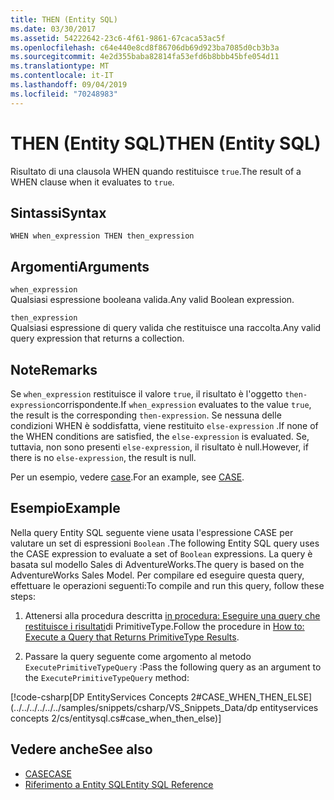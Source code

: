 ```yaml
---
title: THEN (Entity SQL)
ms.date: 03/30/2017
ms.assetid: 54222642-23c6-4f61-9861-67caca53ac5f
ms.openlocfilehash: c64e440e8cd8f86706db69d923ba7085d0cb3b3a
ms.sourcegitcommit: 4e2d355baba82814fa53efd6b8bbb45bfe054d11
ms.translationtype: MT
ms.contentlocale: it-IT
ms.lasthandoff: 09/04/2019
ms.locfileid: "70248983"
---
```

# <a name="then-entity-sql"></a><span data-ttu-id="e10d6-102">THEN (Entity SQL)</span><span class="sxs-lookup"><span data-stu-id="e10d6-102">THEN (Entity SQL)</span></span>
<span data-ttu-id="e10d6-103">Risultato di una clausola WHEN quando restituisce `true`.</span><span class="sxs-lookup"><span data-stu-id="e10d6-103">The result of a WHEN clause when it evaluates to `true`.</span></span>  
  
## <a name="syntax"></a><span data-ttu-id="e10d6-104">Sintassi</span><span class="sxs-lookup"><span data-stu-id="e10d6-104">Syntax</span></span>  
  
```  
WHEN when_expression THEN then_expression  
```  
  
## <a name="arguments"></a><span data-ttu-id="e10d6-105">Argomenti</span><span class="sxs-lookup"><span data-stu-id="e10d6-105">Arguments</span></span>  
 `when_expression`  
 <span data-ttu-id="e10d6-106">Qualsiasi espressione booleana valida.</span><span class="sxs-lookup"><span data-stu-id="e10d6-106">Any valid Boolean expression.</span></span>  
  
 `then_expression`  
 <span data-ttu-id="e10d6-107">Qualsiasi espressione di query valida che restituisce una raccolta.</span><span class="sxs-lookup"><span data-stu-id="e10d6-107">Any valid query expression that returns a collection.</span></span>  
  
## <a name="remarks"></a><span data-ttu-id="e10d6-108">Note</span><span class="sxs-lookup"><span data-stu-id="e10d6-108">Remarks</span></span>  
 <span data-ttu-id="e10d6-109">Se `when_expression` restituisce il valore `true`, il risultato è l'oggetto `then-expression`corrispondente.</span><span class="sxs-lookup"><span data-stu-id="e10d6-109">If `when_expression` evaluates to the value `true`, the result is the corresponding `then-expression`.</span></span> <span data-ttu-id="e10d6-110">Se nessuna delle condizioni WHEN è soddisfatta, viene restituito `else-expression` .</span><span class="sxs-lookup"><span data-stu-id="e10d6-110">If none of the WHEN conditions are satisfied, the `else-expression` is evaluated.</span></span> <span data-ttu-id="e10d6-111">Se, tuttavia, non sono presenti `else-expression`, il risultato è null.</span><span class="sxs-lookup"><span data-stu-id="e10d6-111">However, if there is no `else-expression`, the result is null.</span></span>  
  
 <span data-ttu-id="e10d6-112">Per un esempio, vedere [case](case-entity-sql.md).</span><span class="sxs-lookup"><span data-stu-id="e10d6-112">For an example, see [CASE](case-entity-sql.md).</span></span>  
  
## <a name="example"></a><span data-ttu-id="e10d6-113">Esempio</span><span class="sxs-lookup"><span data-stu-id="e10d6-113">Example</span></span>  
 <span data-ttu-id="e10d6-114">Nella query Entity SQL seguente viene usata l'espressione CASE per valutare un set di espressioni `Boolean` .</span><span class="sxs-lookup"><span data-stu-id="e10d6-114">The following Entity SQL query uses the CASE expression to evaluate a set of `Boolean` expressions.</span></span> <span data-ttu-id="e10d6-115">La query è basata sul modello Sales di AdventureWorks.</span><span class="sxs-lookup"><span data-stu-id="e10d6-115">The query is based on the AdventureWorks Sales Model.</span></span> <span data-ttu-id="e10d6-116">Per compilare ed eseguire questa query, effettuare le operazioni seguenti:</span><span class="sxs-lookup"><span data-stu-id="e10d6-116">To compile and run this query, follow these steps:</span></span>  
  
1. <span data-ttu-id="e10d6-117">Attenersi alla procedura descritta [in procedura: Eseguire una query che restituisce i risultati](../how-to-execute-a-query-that-returns-primitivetype-results.md)di PrimitiveType.</span><span class="sxs-lookup"><span data-stu-id="e10d6-117">Follow the procedure in [How to: Execute a Query that Returns PrimitiveType Results](../how-to-execute-a-query-that-returns-primitivetype-results.md).</span></span>  
  
2. <span data-ttu-id="e10d6-118">Passare la query seguente come argomento al metodo `ExecutePrimitiveTypeQuery` :</span><span class="sxs-lookup"><span data-stu-id="e10d6-118">Pass the following query as an argument to the `ExecutePrimitiveTypeQuery` method:</span></span>  
  
 [!code-csharp[DP EntityServices Concepts 2#CASE_WHEN_THEN_ELSE](../../../../../../samples/snippets/csharp/VS_Snippets_Data/dp entityservices concepts 2/cs/entitysql.cs#case_when_then_else)]  
  
## <a name="see-also"></a><span data-ttu-id="e10d6-119">Vedere anche</span><span class="sxs-lookup"><span data-stu-id="e10d6-119">See also</span></span>

- [<span data-ttu-id="e10d6-120">CASE</span><span class="sxs-lookup"><span data-stu-id="e10d6-120">CASE</span></span>](case-entity-sql.md)
- [<span data-ttu-id="e10d6-121">Riferimento a Entity SQL</span><span class="sxs-lookup"><span data-stu-id="e10d6-121">Entity SQL Reference</span></span>](entity-sql-reference.md)

